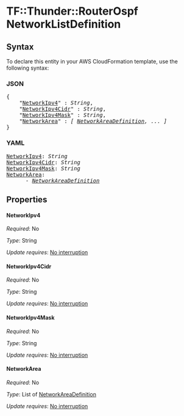 # TF::Thunder::RouterOspf NetworkListDefinition

## Syntax

To declare this entity in your AWS CloudFormation template, use the following syntax:

### JSON

<pre>
{
    "<a href="#networkipv4" title="NetworkIpv4">NetworkIpv4</a>" : <i>String</i>,
    "<a href="#networkipv4cidr" title="NetworkIpv4Cidr">NetworkIpv4Cidr</a>" : <i>String</i>,
    "<a href="#networkipv4mask" title="NetworkIpv4Mask">NetworkIpv4Mask</a>" : <i>String</i>,
    "<a href="#networkarea" title="NetworkArea">NetworkArea</a>" : <i>[ <a href="networkareadefinition.md">NetworkAreaDefinition</a>, ... ]</i>
}
</pre>

### YAML

<pre>
<a href="#networkipv4" title="NetworkIpv4">NetworkIpv4</a>: <i>String</i>
<a href="#networkipv4cidr" title="NetworkIpv4Cidr">NetworkIpv4Cidr</a>: <i>String</i>
<a href="#networkipv4mask" title="NetworkIpv4Mask">NetworkIpv4Mask</a>: <i>String</i>
<a href="#networkarea" title="NetworkArea">NetworkArea</a>: <i>
      - <a href="networkareadefinition.md">NetworkAreaDefinition</a></i>
</pre>

## Properties

#### NetworkIpv4

_Required_: No

_Type_: String

_Update requires_: [No interruption](https://docs.aws.amazon.com/AWSCloudFormation/latest/UserGuide/using-cfn-updating-stacks-update-behaviors.html#update-no-interrupt)

#### NetworkIpv4Cidr

_Required_: No

_Type_: String

_Update requires_: [No interruption](https://docs.aws.amazon.com/AWSCloudFormation/latest/UserGuide/using-cfn-updating-stacks-update-behaviors.html#update-no-interrupt)

#### NetworkIpv4Mask

_Required_: No

_Type_: String

_Update requires_: [No interruption](https://docs.aws.amazon.com/AWSCloudFormation/latest/UserGuide/using-cfn-updating-stacks-update-behaviors.html#update-no-interrupt)

#### NetworkArea

_Required_: No

_Type_: List of <a href="networkareadefinition.md">NetworkAreaDefinition</a>

_Update requires_: [No interruption](https://docs.aws.amazon.com/AWSCloudFormation/latest/UserGuide/using-cfn-updating-stacks-update-behaviors.html#update-no-interrupt)

